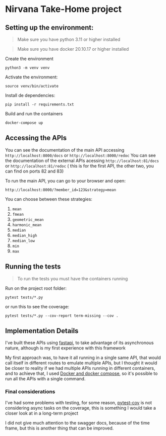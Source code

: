 # Nirvana Take-Home project

## Setting up the environment:

> Make sure you have python 3.11 or higher installed

> Make sure you have docker 20.10.17 or higher installed


Create the environment
```
python3 -m venv venv
```
Activate the environment:
```
source venv/bin/activate
```
Install de dependencies:
```
pip install -r requirements.txt
```

Build and run the containers
```console
docker-compose up
```

## Accessing the APIs
You can see the documentation of the main API accessing `http://localhost:8000/docs` or `http://localhost:8000/redoc`
You can see the documentation of the external APIs acessing `http://localhost:81/docs` or `http://localhost:81/redoc` ( this is for the first API, the other two, you can find on ports 82 and 83)

To run the main API, you can go to your browser and open: 
```
http://localhost:8000/?member_id=123&strategy=mean
```

You can choose between these strategies:
1. `mean`
1. `fmean`
1. `geometric_mean`
1. `harmonic_mean`
1. `median`
1. `median_high`
1. `median_low`
1. `min`
1. `max`


## Running the tests

> To run the tests you must have the containers running

Run on the project root folder:
```
pytest tests/*.py
```
or run this to see the coverage:
```
pytest tests/*.py --cov-report term-missing --cov .
```

## Implementation Details
I've built these APIs using [fastapi](https://fastapi.tiangolo.com/), to take advantage of its asynchronous nature, although 
is my first experience with this framework

My first approach was, to have it all running in a single same API, that would call itself in different routes to emulate 
multiple APIs, 
but I thought it would be closer to reality if we had multiple APIs running in different containers, 
and to achieve that, I used [Docker and docker compose](https://docs.docker.com/compose/), so it's possible to run all the APIs 
with a single command.


### Final considerations
I've had some problems with testing, for some reason, [pytest-cov](https://pytest-cov.readthedocs.io/en/latest/) 
is not considering async tasks on the coverage, 
this is something I would take a closer look at in a long-term project

I did not give much attention to the swagger docs, because of the time frame, but this is another thing that can be improved.